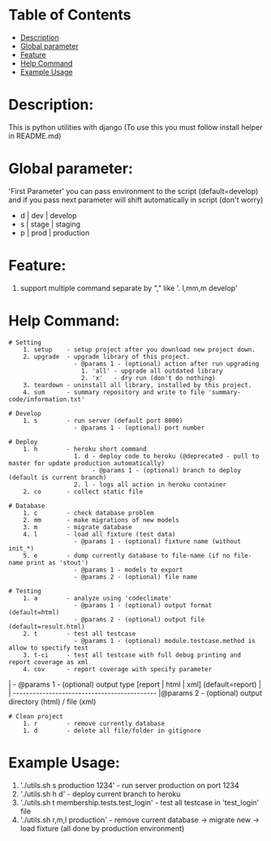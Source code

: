 # Table of Contents
- [Description](#description)
- [Global parameter](#global-parameter)
- [Feature](#feature)
- [Help Command](#help-command)
- [Example Usage](#example-usage)

# Description:
This is python utilities with django (To use this you must follow install helper in README.md)

# Global parameter:
'First Parameter' you can pass environment to the script (default=develop)
and if you pass next parameter will shift automatically in script (don't worry)
- d | dev | develop
- s | stage | staging
- p | prod | production

# Feature:
1. support multiple command separate by \",\" like '. l,mm,m develop'

# Help Command:
    # Setting
        1. setup    - setup project after you download new project down.
        2. upgrade  - upgrade library of this project.
                      - @params 1 - (optional) action after run upgrading
                        1. 'all' - upgrade all outdated library
                        2. 'x'   - dry run (don't do nothing)
        3. teardown - uninstall all library, installed by this project.
        4. sum      - summary repository and write to file 'summary-code/information.txt'

    # Develop
        1. s        - run server (default port 8000)
                      - @params 1 - (optional) port number

    # Deploy
        1. h        - heroku short command
                      1. d - deploy code to heroku (@deprecated - pull to master for update production automatically)
                           - @params 1 - (optional) branch to deploy (default is current branch)
                      2. l - logs all action in heroku container
        2. co       - collect static file

    # Database
        1. c        - check database problem
        2. mm       - make migrations of new models
        3. m        - migrate database
        4. l        - load all fixture (test data)
                      - @params 1 - (optional) fixture name (without init_*)
        5. e        - dump currently database to file-name (if no file-name print as 'stout')
                      - @params 1 - models to export
                      - @params 2 - (optional) file name

    # Testing
        1. a        - analyze using 'codeclimate'
                      - @params 1 - (optional) output format (default=html)
                      - @params 2 - (optional) output file   (default=result.html)
        2. t        - test all testcase
                      - @params 1 - (optional) module.testcase.method is allow to spectify test
        3. t-ci     - test all testcase with full debug printing and report coverage as xml
        4. cov      - report coverage with specify parameter
| - @params 1 - (optional) output type [report | html | xml] (default=report) |
| -------------------------------------------- |@params 2 - (optional) output directory (html) / file (xml)

    # Clean project
        1. r        - remove currently database
        1. d        - delete all file/folder in gitignore

# Example Usage:
1. './utils.sh s production 1234' - run server production on port 1234
2. './utils.sh h d' - deploy current branch to heroku
3. './utils.sh t membership.tests.test_login' - test all testcase in 'test_login' file
4. './utils.sh r,m,l production' - remove current database -> migrate new -> load fixture (all done by production environment)